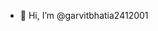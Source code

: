 - 👋 Hi, I’m @garvitbhatia2412001
<!---
garvitbhatia2412001/garvitbhatia2412001 is a ✨ special ✨ repository because its `README.md` (this file) appears on your GitHub profile.
You can click the Preview link to take a look at your changes.
--->
